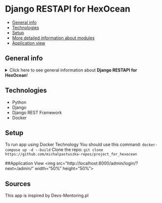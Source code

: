 # Django RESTAPI for HexOcean
* [General info](#general-info)
* [Technologies](#technologies)
* [Setup](#setup)
* [More detailed information about modules](#more-detailed-information-about-modules)
* [Application view](#application-view)

## General info
<details>
<summary>Click here to see general information about <b>Django RESTAPI for HexOcean</b>!</summary>
This project allows the upload of images for the built-in 3 types of users, i.e. Basic, Premium, Enterprise. Depending on the type of user, a particular user may upload image with different heights (200px, 400px or original size image).
</details>

## Technologies
<ul>
<li>Python</li>
<li>Django</li>
<li>Django REST Framework</li>
<li>Docker</li>
</ul>

## Setup
To run app using Docker Technology You should use this command:
```docker-compose up -d --build```
Clone the repo:
```git clone https://github.com/michalpastuszka-repos/project_for_hexocean```

##Application View
<img src=”http://localhost:8000/admin/login/?next=/admin/” width=”50%” height=”50%”>

## Sources
This app is inspired by Devs-Mentoring.pl
